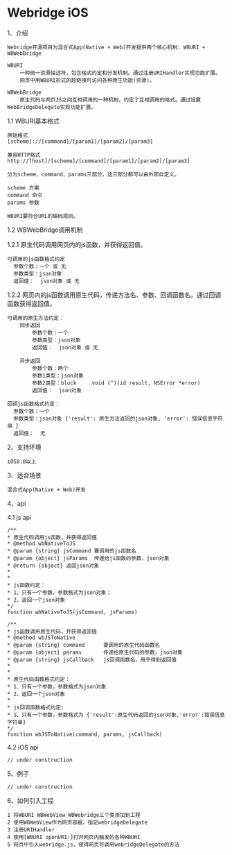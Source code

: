 Webridge iOS
========

1、介绍

    Webridge开源项目为混合式App(Native + Web)开发提供两个核心机制: WBURI + WBWebBridge
    
    WBURI 
        一种统一资源描述符，包含格式约定和分发机制。通过注册URIHandler实现功能扩展。
        网页中用WBURI形式的超链接可访问各种原生功能(资源)。

    WBWebBridge
        原生代码与网页JS之间互相调用的一种机制，约定了互相调用的格式。通过设置WebBridgeDelegate实现功能扩展。

1.1 WBURI基本格式

	原始格式
	[scheme]://[command]/[param1]/[param2]/[param3]

	兼容HTTP格式
	http://[host]/[scheme]/[command]/[param1]/[param2]/[param3]
	
	分为scheme、command、params三部分，这三部分都可以由外部自定义。
	
	scheme 方案
	command 命令
	params 参数
	
	WBURI要符合URL的编码规则。

1.2 WBWebBridge调用机制

1.2.1 原生代码调用网页内的js函数，并获得返回值。

    可调用的js函数格式约定
      参数个数：一个 或 无
      参数类型：json对象
      返回值：  json对象 或 无

1.2.2 网页内的js函数调用原生代码，传递方法名、参数、回调函数名。通过回调函数获得返回值。

	可调用的原生方法约定：
		同步返回
			参数个数：一个
			参数类型：json对象
			返回值：  json对象 或 无
	
		异步返回
			参数个数：两个
			参数1类型：json对象
			参数2类型：block     void (^)(id result, NSError *error)
			返回值：  json对象

    回调js函数格式约定：
      参数个数：一个
      参数类型：json对象 {'result': 原生方法返回的json对象, 'error': 错误信息字符串 }
      返回值：  无

2、支持环境

    iOS8.0以上

3、适合场景

    混合式App(Native + Web)开发

4、api

4.1 js api

	/**
	* 原生代码调用js函数，并获得返回值
	* @method wbNativeToJS
	* @param {string} jsCommand 要调用的js函数名
	* @param {object} jsParams  传递给js函数的参数，json对象
	* @return {object} 返回json对象
	*
	*
	* js函数约定：
	* 1、只有一个参数，参数格式为json对象；
	* 2、返回一个json对象
	*/
	function wbNativeToJS(jsCommand, jsParams)

	/**
	* js函数调用原生代码，并获得返回值
	* @method wbJSToNative
	* @param {string} command      要调用的原生代码函数名
	* @param {object} params       传递给原生代码的参数，json对象
	* @param {string} jsCallback   js回调函数名，用于得到返回值
	*
	*
	* 原生代码函数格式约定：
	* 1、只有一个参数，参数格式为json对象
	* 2、返回一个json对象
	*
	* js回调函数格式约定: 
	* 1、只有一个参数，参数格式为 {'result':原生代码返回的json对象,'error':错误信息字符串}
	*/
	function wbJSToNative(command, params, jsCallback)

4.2 iOS api

	// under construction

5、例子

	// under construction

6、如何引入工程

	1 将WBURI WBWebView WBWebridge三个类添加到工程
	2 使用WBWebView作为网页容器，指定webridgeDelegate
	3 注册URIHandler
	4 使用[WBURI openURI:]打开网页内触发的各种WBURI
	5 网页中引入webridge.js，使得网页可调用webridgeDelegate的方法

